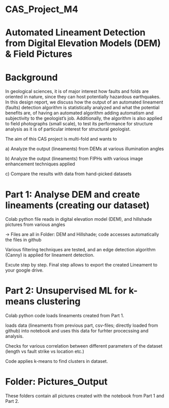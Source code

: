 # CAS_Project_M4

# Automated Lineament Detection from Digital Elevation Models (DEM) & Field Pictures
# Background

In geological sciences, it is of major interest how faults and folds are oriented in nature, since they can host potentially hazardous earthquakes. In this design report, we discuss how the output of an automated lineament (faults) detection algorithm is statistically analyzed and what the potential benefits are, of having an automated algorithm adding automatism and subjectivity to the geologist’s job. Additionally, the algorithm is also applied to field photographs (small scale), to test its performance for structure analysis as it is of particular interest for structural geologist.


The aim of this CAS project is multi-fold and wants to

a) Analyze the output (lineaments) from DEMs at various illumination angles

b) Analyze the output (lineaments) from FIPHs with various image enhancement techniques applied

c) Compare the results with data from hand-picked datasets

# Part 1: Analyse DEM and create lineaments (creating our dataset)
Colab python file reads in digital elevation model (DEM), and hillshade pictures from various angles

-> Files are all in Folder: DEM and Hillshade; code accesses automatically the files in github

Various filtering techniques are tested, and an edge detection algorithm (Canny) is applied for lineament detection.

Excute step by step. Final step allows to export the created Lineament to your google drive.

# Part 2: Unsupervised ML for k-means clustering
Colab python code loads lineaments created from Part 1.

loads data (lineaments from previous part, csv-files; directly loaded from github) into notebook and uses this data for furhter procecssing and analysis.

Checks for various correlation between different parameters of the dataset (length vs fault strike vs location etc.)

Code applies k-means to find clusters in dataset.

# Folder: Pictures_Output
These folders contain all pictures created with the notebook from Part 1 and Part 2.
